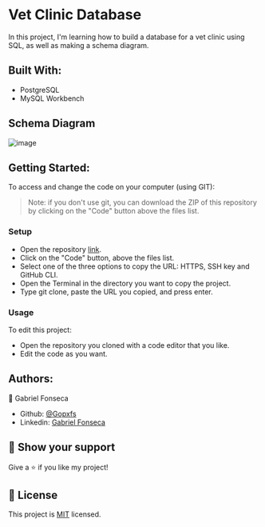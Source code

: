 # Vet Clinic Database
In this project, I'm learning how to build a database for a vet clinic using SQL, as well as making a schema diagram.

## Built With:
- PostgreSQL
- MySQL Workbench

## Schema Diagram
![image](https://user-images.githubusercontent.com/42799579/184934371-347d4464-6414-461c-8863-910e5ad52202.png)

## Getting Started:
To access and change the code on your computer (using GIT):
> Note: if you don't use git, you can download the ZIP of this repository by clicking on the "Code" button above the files list.
### Setup
- Open the repository [link](https://github.com/Gopxfs/vet-clinic-database).
- Click on the "Code" button, above the files list.
- Select one of the three options to copy the URL: HTTPS, SSH key and GitHub CLI.
- Open the Terminal in the directory you want to copy the project.
- Type git clone, paste the URL you copied, and press enter.
### Usage
To edit this project:
- Open the repository you cloned with a code editor that you like.
- Edit the code as you want.

## Authors:
:bust_in_silhouette: Gabriel Fonseca
- Github: [@Gopxfs](https://github.com/Gopxfs)
- Linkedin: [Gabriel Fonseca](https://www.linkedin.com/in/gabriel-fonseca-sales-8bb64b236/)

## :star2: Show your support
Give a :star: if you like my project!

## :pencil: License
This project is [MIT](https://github.com/Gopxfs/fire-data-app/blob/dev/LICENSE) licensed.
